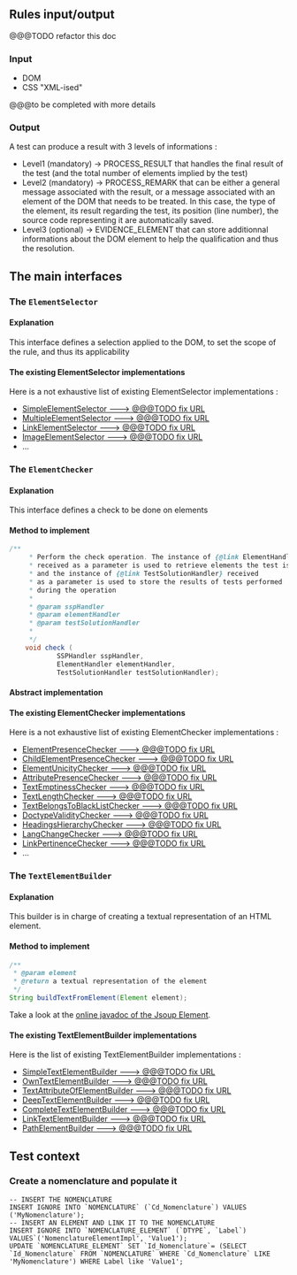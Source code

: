 ## Rules input/output

@@@TODO refactor this doc

### Input

* DOM
* CSS "XML-ised"

@@@to be completed with more details

### Output
A test can produce a result with 3 levels of informations : 
* Level1 (mandatory) -> PROCESS_RESULT that handles the final result of the test (and the total number of elements implied by the test)
* Level2 (mandatory) -> PROCESS_REMARK that can be either a general message associated with the result, or a message associated with an element of the DOM that needs to be treated. In this case, the type of the element, its result regarding the test, its position (line number), the source code representing it are automatically saved.
* Level3 (optional) -> EVIDENCE_ELEMENT that can store additionnal informations about the DOM element to help the qualification and thus the resolution.

## The main interfaces

### The `ElementSelector`
#### Explanation
This interface defines a selection applied to the DOM, to set the scope of the rule, and thus its applicability

#### The existing ElementSelector implementations 
Here is a not exhaustive list of existing ElementSelector implementations : 
* [SimpleElementSelector ---> @@@TODO fix URL](#http://asqatasun.org/Javadoc/LATEST/org/asqatasun/rules/elementselector/SimpleElementSelector.html)
* [MultipleElementSelector ---> @@@TODO fix URL](#http://asqatasun.org/Javadoc/LATEST/org/asqatasun/rules/elementselector/MultipleElementSelector.html)
* [LinkElementSelector ---> @@@TODO fix URL](#http://asqatasun.org/Javadoc/LATEST/org/asqatasun/rules/elementselector/LinkElementSelector.html)
* [ImageElementSelector ---> @@@TODO fix URL](#http://asqatasun.org/Javadoc/LATEST/org/asqatasun/rules/elementselector/ImageElementSelector.html)
* ...

### The `ElementChecker`
#### Explanation
This interface defines a check to be done on elements 
#### Method to implement
```java
/**
     * Perform the check operation. The instance of {@link ElementHandler} 
     * received as a parameter is used to retrieve elements the test is about
     * and the instance of {@link TestSolutionHandler} received 
     * as a parameter is used to store the results of tests performed 
     * during the operation
     * 
     * @param sspHandler
     * @param elementHandler
     * @param testSolutionHandler
     *  
     */
    void check (
            SSPHandler sspHandler, 
            ElementHandler elementHandler, 
            TestSolutionHandler testSolutionHandler);
```
#### Abstract implementation
#### The existing ElementChecker implementations 
Here is a not exhaustive list of existing ElementChecker implementations : 
* [ElementPresenceChecker ---> @@@TODO fix URL](#http://asqatasun.org/Javadoc/LATEST/org/asqatasun/rules/elementchecker/element/ElementPresenceChecker.html)
* [ChildElementPresenceChecker ---> @@@TODO fix URL](#http://asqatasun.org/Javadoc/LATEST/org/asqatasun/rules/elementchecker/element/ChildElementPresenceChecker.html)
* [ElementUnicityChecker ---> @@@TODO fix URL](#http://asqatasun.org/Javadoc/LATEST/org/asqatasun/rules/elementchecker/element/ElementUnicityChecker.html)
* [AttributePresenceChecker ---> @@@TODO fix URL](#http://asqatasun.org/Javadoc/LATEST/org/asqatasun/rules/elementchecker/attribute/AttributePresenceChecker.html)
* [TextEmptinessChecker ---> @@@TODO fix URL](#http://asqatasun.org/Javadoc/LATEST/org/asqatasun/rules/elementchecker/text/TextEmptinessChecker.html)
* [TextLengthChecker ---> @@@TODO fix URL](#http://asqatasun.org/Javadoc/LATEST/org/asqatasun/rules/elementchecker/text/TextLengthChecker.html)
* [TextBelongsToBlackListChecker ---> @@@TODO fix URL](#http://asqatasun.org/Javadoc/LATEST/org/asqatasun/rules/elementchecker/text/TextBelongsToBlackListChecker.html)
* [DoctypeValidityChecker ---> @@@TODO fix URL](#http://asqatasun.org/Javadoc/LATEST/org/asqatasun/rules/elementchecker/doctype/DoctypeValidityChecker.html)
* [HeadingsHierarchyChecker ---> @@@TODO fix URL](#http://asqatasun.org/Javadoc/LATEST/org/asqatasun/rules/elementchecker/headings/HeadingsHierarchyChecker.html)
* [LangChangeChecker ---> @@@TODO fix URL](#http://asqatasun.org/Javadoc/LATEST/org/asqatasun/rules/elementchecker/lang/LangChangeChecker.html)
* [LinkPertinenceChecker ---> @@@TODO fix URL](#http://asqatasun.org/Javadoc/LATEST/org/asqatasun/rules/elementchecker/link/LinkPertinenceChecker.html)
* ...

### The `TextElementBuilder`
#### Explanation
This builder is in charge of creating a textual representation of an HTML element.
#### Method to implement
```java
/**
 * @param element
 * @return a textual representation of the element
 */
String buildTextFromElement(Element element);
```
Take a look at the [online javadoc of the Jsoup Element](https://jsoup.org/apidocs/org/jsoup/nodes/Element.html). 
#### The existing TextElementBuilder implementations 
Here is the list of existing TextElementBuilder implementations : 
* [SimpleTextElementBuilder ---> @@@TODO fix URL](#http://asqatasun.org/Javadoc/LATEST/org/asqatasun/rules/textbuilder/SimpleTextElementBuilder.html)
* [OwnTextElementBuilder ---> @@@TODO fix URL](#http://asqatasun.org/Javadoc/LATEST/org/asqatasun/rules/textbuilder/OwnTextElementBuilder.html)
* [TextAttributeOfElementBuilder ---> @@@TODO fix URL](#http://asqatasun.org/Javadoc/LATEST/org/asqatasun/rules/textbuilder/TextAttributeOfElementBuilder.html)
* [DeepTextElementBuilder ---> @@@TODO fix URL](#http://asqatasun.org/Javadoc/LATEST/org/asqatasun/rules/textbuilder/DeepTextElementBuilder.html)
* [CompleteTextElementBuilder ---> @@@TODO fix URL](#http://asqatasun.org/Javadoc/LATEST/org/asqatasun/rules/textbuilder/CompleteTextElementBuilder.html)
* [LinkTextElementBuilder ---> @@@TODO fix URL](#http://asqatasun.org/Javadoc/LATEST/org/asqatasun/rules/textbuilder/LinkTextElementBuilder.html)
* [PathElementBuilder ---> @@@TODO fix URL](#http://asqatasun.org/Javadoc/LATEST/org/asqatasun/rules/textbuilder/PathElementBuilder.html)

## Test context
### Create a nomenclature and populate it
```mysql
-- INSERT THE NOMENCLATURE
INSERT IGNORE INTO `NOMENCLATURE` (`Cd_Nomenclature`) VALUES ('MyNomenclature');
-- INSERT AN ELEMENT AND LINK IT TO THE NOMENCLATURE
INSERT IGNORE INTO `NOMENCLATURE_ELEMENT` (`DTYPE`, `Label`) VALUES`('NomenclatureElementImpl', 'Value1');
UPDATE `NOMENCLATURE_ELEMENT` SET `Id_Nomenclature`= (SELECT `Id_Nomenclature` FROM `NOMENCLATURE` WHERE `Cd_Nomenclature` LIKE 'MyNomenclature') WHERE Label like 'Value1';
```
